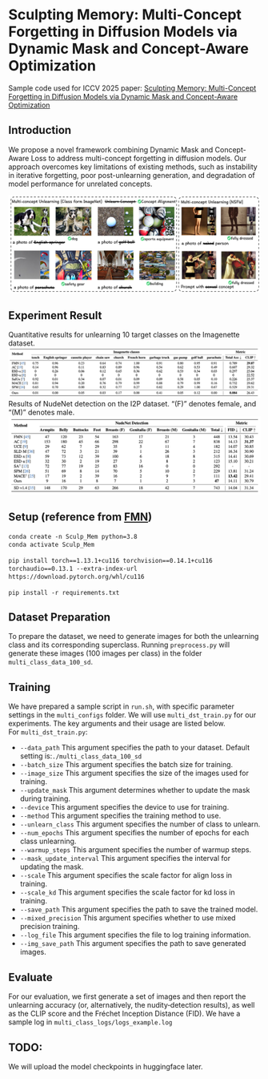 # Sculpting Memory: Multi-Concept Forgetting in Diffusion Models via Dynamic Mask and Concept-Aware Optimization
Sample code used for ICCV 2025 paper:
[Sculpting Memory: Multi-Concept Forgetting in Diffusion Models via Dynamic Mask and Concept-Aware Optimization](https://arxiv.org/abs/2504.09039)
## Introduction
We propose a novel framework combining Dynamic Mask and Concept-Aware Loss to address multi-concept forgetting in diffusion models. Our approach overcomes key limitations of existing methods, such as instability in iterative forgetting, poor post-unlearning generation, and degradation of model performance for unrelated concepts.

<img src="./Figures/intro_show.png">

## Experiment Result
 Quantitative results for unlearning 10 target classes on the Imagenette dataset.
 <img src="./Figures/exp1.png">
 Results of NudeNet detection on the I2P dataset. “(F)” denotes female, and “(M)” denotes male.
 <img src="./Figures/exp2.png">

## Setup (reference from [FMN](https://github.com/SHI-Labs/Forget-Me-Not))

```
conda create -n Sculp_Mem python=3.8
conda activate Sculp_Mem

pip install torch==1.13.1+cu116 torchvision==0.14.1+cu116 torchaudio==0.13.1 --extra-index-url https://download.pytorch.org/whl/cu116

pip install -r requirements.txt
```

## Dataset Preparation
To prepare the dataset, we need to generate images for both the unlearning class and its corresponding superclass. Running `preprocess.py` will generate these images (100 images per class) in the folder `multi_class_data_100_sd`.

## Training
We have prepared a sample script in `run.sh`, with specific parameter settings in the `multi_configs` folder.
We will use `multi_dst_train.py` for our experiments. The key arguments and their usage are listed below.  
For `multi_dst_train.py`:  
- `--data_path` This argument specifies the path to your dataset. Default setting is:`./multi_class_data_100_sd`
- `--batch_size` This argument specifies the batch size for training.
- `--image_size` This argument specifies the size of the images used for training.
- `--update_mask` This argument determines whether to update the mask during training.
- `--device` This argument specifies the device to use for training.
- `--method` This argument specifies the training method to use.
- `--unlearn_class` This argument specifies the number of class to unlearn.
- `--num_epochs` This argument specifies the number of epochs for each class unlearning.
- `--warmup_steps` This argument specifies the number of warmup steps.
- `--mask_update_interval` This argument specifies the interval for updating the mask.
- `--scale` This argument specifies the scale factor for align loss in training.
- `--scale_kd` This argument specifies the scale factor for kd loss in training.
- `--save_path` This argument specifies the path to save the trained model.
- `--mixed_precision` This argument specifies whether to use mixed precision training.
- `--log_file` This argument specifies the file to log training information.
- `--img_save_path` This argument specifies the path to save generated images.

## Evaluate

For our evaluation, we first generate a set of images and then report the unlearning accuracy (or, alternatively, the nudity‐detection results), as well as the CLIP score and the Fréchet Inception Distance (FID). We have a sample log in `multi_class_logs/logs_example.log`

## TODO:
We will upload the model checkpoints in huggingface later.


